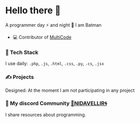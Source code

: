 # Hello there 👋

A programmer day ⚡ and night 🌙 I am Batman

- 💻 Contributor of [MultiCode](https://multicode.cl)

### 🌟 Tech Stack
I use daily:
`.php`, `.js`, `.html`, `.css`, `.py`, `.cs`, `.jsx` 

### ✍️ Projects
Designed:
At the moment I am not participating in any project

### 🌟 My discord Community [🌌NIDAVELLIR🌀](https://discord.gg/y5p9kjjSHK)
I share resources about programming.


